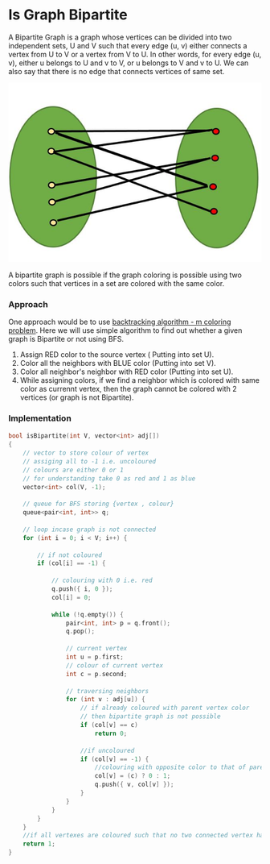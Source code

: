 # Is Graph Bipartite

A Bipartite Graph is a graph whose vertices can be divided into two independent sets, U and V such that every edge \(u, v\) either connects a vertex from U to V or a vertex from V to U. In other words, for every edge \(u, v\), either u belongs to U and v to V, or u belongs to V and v to U. We can also say that there is no edge that connects vertices of same set.

![](../../../.gitbook/assets/image%20%2815%29.png)

A bipartite graph is possible if the graph coloring is possible using two colors such that vertices in a set are colored with the same color.

### Approach

One approach would be to use [backtracking algorithm - m coloring problem](m-coloring-a-graph.md). Here we will use simple algorithm to find out whether a given graph is Bipartite or not using BFS.

1. Assign RED color to the source vertex \( Putting into set U\).
2. Color all the neighbors with BLUE color \(Putting into set V\).
3. Color all neighbor's neighbor with RED color \(Putting into set U\).
4. While assigning colors, if we find a neighbor which is colored with same color as currennt vertex, then the graph cannot be colored with 2 vertices \(or graph is not Bipartite\).

### Implementation

```cpp
bool isBipartite(int V, vector<int> adj[])
{
    // vector to store colour of vertex
    // assiging all to -1 i.e. uncoloured
    // colours are either 0 or 1
    // for understanding take 0 as red and 1 as blue
    vector<int> col(V, -1);
 
    // queue for BFS storing {vertex , colour}
    queue<pair<int, int>> q;
   
    // loop incase graph is not connected
    for (int i = 0; i < V; i++) {
       
        // if not coloured
        if (col[i] == -1) {
           
            // colouring with 0 i.e. red
            q.push({ i, 0 });
            col[i] = 0;
           
            while (!q.empty()) {
                pair<int, int> p = q.front();
                q.pop();
               
                // current vertex
                int u = p.first;
                // colour of current vertex
                int c = p.second;
                 
                // traversing neighbors
                for (int v : adj[u]) {
                    // if already coloured with parent vertex color
                    // then bipartite graph is not possible
                    if (col[v] == c)
                        return 0;
                   
                    //if uncoloured
                    if (col[v] == -1) {
                        //colouring with opposite color to that of parent
                        col[v] = (c) ? 0 : 1;
                        q.push({ v, col[v] });
                    }
                }
            }
        }
    }
    //if all vertexes are coloured such that no two connected vertex have same colours
    return 1;
}
```

